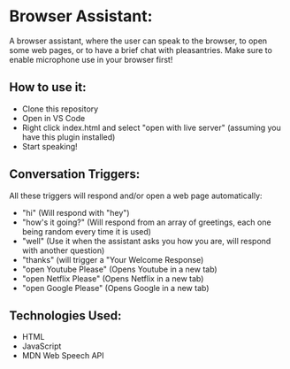 # Browser Assistant:

A browser assistant, where the user can speak to the browser, to open some web pages, or to have a brief chat with pleasantries. Make sure to enable microphone use in your browser first!

## How to use it: 

- Clone this repository
- Open in VS Code
- Right click index.html and select "open with live server" (assuming you have this plugin installed)
- Start speaking!

## Conversation Triggers:

All these triggers will respond and/or open a web page automatically:

- "hi" (Will respond with "hey")
- "how's it going?" (Will respond from an array of greetings, each one being random every time it is used)
- "well" (Use it when the assistant asks you how you are, will respond with another question)
- "thanks" (will trigger a "Your Welcome Response)
- "open Youtube Please" (Opens Youtube in a new tab)
- "open Netflix Please" (Opens Netflix in a new tab)
- "open Google Please" (Opens Google in a new tab)

## Technologies Used:

- HTML
- JavaScript
- MDN Web Speech API
